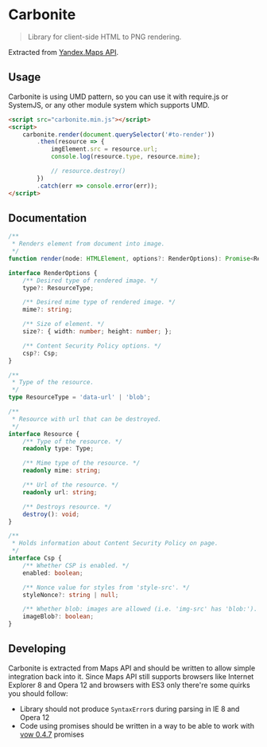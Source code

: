 # Carbonite

> Library for client-side HTML to PNG rendering.

Extracted from [Yandex.Maps API](https://tech.yandex.com/maps/mapsapi/).

## Usage

Carbonite is using UMD pattern, so you can use it with require.js or SystemJS, or any other module system which supports UMD.

```html
<script src="carbonite.min.js"></script>
<script>
    carbonite.render(document.querySelector('#to-render'))
        .then(resource => {
            imgElement.src = resource.url;
            console.log(resource.type, resource.mime);

            // resource.destroy()
        })
        .catch(err => console.error(err));
</script>
```

## Documentation

```typescript
/**
 * Renders element from document into image.
 */
function render(node: HTMLElement, options?: RenderOptions): Promise<Resource>;

interface RenderOptions {
    /** Desired type of rendered image. */
    type?: ResourceType;

    /** Desired mime type of rendered image. */
    mime?: string;

    /** Size of element. */
    size?: { width: number; height: number; };

    /** Content Security Policy options. */
    csp?: Csp;
}

/**
 * Type of the resource.
 */
type ResourceType = 'data-url' | 'blob';

/**
 * Resource with url that can be destroyed.
 */
interface Resource {
    /** Type of the resource. */
    readonly type: Type;

    /** Mime type of the resource. */
    readonly mime: string;

    /** Url of the resource. */
    readonly url: string;

    /** Destroys resource. */
    destroy(): void;
}

/**
 * Holds information about Content Security Policy on page.
 */
interface Csp {
    /** Whether CSP is enabled. */
    enabled: boolean;

    /** Nonce value for styles from 'style-src'. */
    styleNonce?: string | null;

    /** Whether blob: images are allowed (i.e. 'img-src' has 'blob:'). */
    imageBlob?: boolean;
}
```

## Developing

Carbonite is extracted from Maps API and should be written to allow simple integration back into it. Since Maps API still supports browsers like Internet Explorer 8 and Opera 12 and browsers with ES3 only there're some quirks you should follow:

- Library should not produce `SyntaxError`s during parsing in IE 8 and Opera 12
- Code using promises should be written in a way to be able to work with [vow 0.4.7](https://github.com/Ajaxy/vow/tree/57e1b832a69edbc15ee0e72907a45cb3389d48cc) promises
